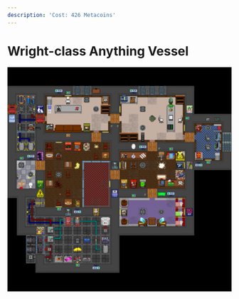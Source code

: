```yaml
---
description: 'Cost: 426 Metacoins'
---
```


# Wright-class Anything Vessel

![](<../../.gitbook/assets/image (1).png>)
